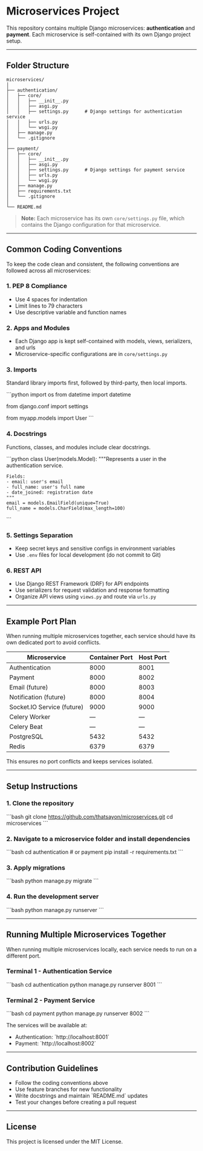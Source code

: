 
# Microservices Project

This repository contains multiple Django microservices: **authentication** and **payment**. Each microservice is self-contained with its own Django project setup.

---

## Folder Structure

```
microservices/
│
├── authentication/
│   ├── core/
│   │   ├── __init__.py
│   │   ├── asgi.py
│   │   ├── settings.py      # Django settings for authentication service
│   │   ├── urls.py
│   │   └── wsgi.py
│   ├── manage.py
│   └── .gitignore
│
├── payment/
│   ├── core/
│   │   ├── __init__.py
│   │   ├── asgi.py
│   │   ├── settings.py      # Django settings for payment service
│   │   ├── urls.py
│   │   └── wsgi.py
│   ├── manage.py
│   ├── requirements.txt
│   └── .gitignore
│
└── README.md
```

> **Note:** Each microservice has its own `core/settings.py` file, which contains the Django configuration for that microservice.

---

## Common Coding Conventions

To keep the code clean and consistent, the following conventions are followed across all microservices:

### 1. PEP 8 Compliance
- Use 4 spaces for indentation
- Limit lines to 79 characters
- Use descriptive variable and function names

### 2. Apps and Modules
- Each Django app is kept self-contained with models, views, serializers, and urls
- Microservice-specific configurations are in `core/settings.py`

### 3. Imports
Standard library imports first, followed by third-party, then local imports.

\`\`\`python
import os
from datetime import datetime

from django.conf import settings

from myapp.models import User
\`\`\`

### 4. Docstrings
Functions, classes, and modules include clear docstrings.

\`\`\`python
class User(models.Model):
    """Represents a user in the authentication service.

    Fields:
    - email: user's email
    - full_name: user's full name
    - date_joined: registration date
    """
    email = models.EmailField(unique=True)
    full_name = models.CharField(max_length=100)
\`\`\`

### 5. Settings Separation
- Keep secret keys and sensitive configs in environment variables
- Use `.env` files for local development (do not commit to Git)

### 6. REST API
- Use Django REST Framework (DRF) for API endpoints
- Use serializers for request validation and response formatting
- Organize API views using `views.py` and route via `urls.py`

---

## Example Port Plan

When running multiple microservices together, each service should have its own dedicated port to avoid conflicts.

| Microservice     | Container Port | Host Port |
|-------------------|----------------|-----------|
| Authentication    | 8000           | 8001      |
| Payment           | 8000           | 8002      |
| Email (future)   | 8000           | 8003      |
| Notification (future) | 8000      | 8004      |
| Socket.IO Service (future) | 9000 | 9000      |
| Celery Worker    | —              | —         |
| Celery Beat      | —              | —         |
| PostgreSQL       | 5432           | 5432      |
| Redis             | 6379           | 6379      |

This ensures no port conflicts and keeps services isolated.

---

## Setup Instructions

### 1. Clone the repository

\`\`\`bash
git clone https://github.com/thatsayon/microservices.git
cd microservices
\`\`\`

### 2. Navigate to a microservice folder and install dependencies

\`\`\`bash
cd authentication  # or payment
pip install -r requirements.txt
\`\`\`

### 3. Apply migrations

\`\`\`bash
python manage.py migrate
\`\`\`

### 4. Run the development server

\`\`\`bash
python manage.py runserver
\`\`\`

---

## Running Multiple Microservices Together

When running multiple microservices locally, each service needs to run on a different port.

### Terminal 1 - Authentication Service
\`\`\`bash
cd authentication
python manage.py runserver 8001
\`\`\`

### Terminal 2 - Payment Service
\`\`\`bash
cd payment
python manage.py runserver 8002
\`\`\`

The services will be available at:
- Authentication: \`http://localhost:8001\`
- Payment: \`http://localhost:8002\`

---

## Contribution Guidelines

- Follow the coding conventions above
- Use feature branches for new functionality
- Write docstrings and maintain \`README.md\` updates
- Test your changes before creating a pull request

---

## License

This project is licensed under the MIT License.


